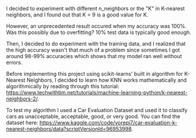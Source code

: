 I decided to experiment with different n_neighbors or the "K" in K-nearest neighbors, and I found out that K = 9 is a good value for K. 

However, an unprecedented result occured when my accuracy was 100%. Was this possibly due to overfitting? 10% test data is typically good enough.

Then, I decided to do experiment with the training data, and I realized that the high accuracy wasn't that much of a problem since sometimes I got
around 98-99% accuracies which shows that my model ran well without errors.

Before implementing this project using scikit-learns' built in algorithm for K-Nearest Neighbors, I decided to learn how KNN works mathematically
and algorithmically by reading through this tutorial: https://www.techwithtim.net/tutorials/machine-learning-python/k-nearest-neighbors-2/.

To test my algorithm I used a Car Evaluation Dataset and used it to classify cars as unacceptable, acceptable, good, or very good. 
You can find the dataset here: https://www.kaggle.com/code/yorepi7/car-evaluation-k-nearest-neighbors/data?scriptVersionId=96953998.
